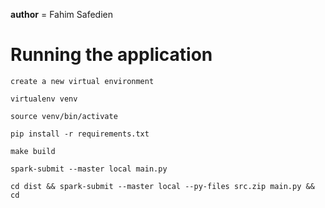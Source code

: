 __author__ = Fahim Safedien

# Running the application

`create a new virtual environment`

`virtualenv venv`

`source venv/bin/activate`

`pip install -r requirements.txt`

`make build`

`spark-submit --master local main.py`

`cd dist && spark-submit --master local --py-files src.zip main.py && cd`

